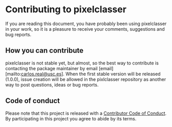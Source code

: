# Contributing to pixelclasser

<!-- This CONTRIBUTING.md is adapted from https://gist.github.com/peterdesmet/e90a1b0dc17af6c12daf6e8b2f044e7c -->

If you are reading this document, you have probably been using pixelclasser in your work, so it is a pleasure to receive your comments, suggestions and bug reports. 

[repo]: https://github.com/our_org/CarlosRealR/pixelclasser
[email]: mailto:carlos.real@usc.es

## How you can contribute

pixelclasser is not stable yet, but almost, so the best way to contribute is contacting the package maintainer by email [email][mailto:carlos.real@usc.es]. When the first stable version will be released (1.0.0), issue creation will be allowed in the pixlclasser repository as another way to post questions, ideas or bug reports.


## Code of conduct

Please note that this project is released with a [Contributor Code of Conduct](CODE_OF_CONDUCT.md). By participating in this project you agree to abide by its terms.

